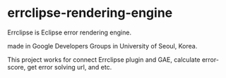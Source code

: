 errclipse-rendering-engine
==========================

Errclipse is Eclipse error rendering engine. 

made in Google Developers Groups in University of Seoul, Korea. 

This project works for connect Errclipse plugin and GAE, calculate error-score, get error solving url, and etc.